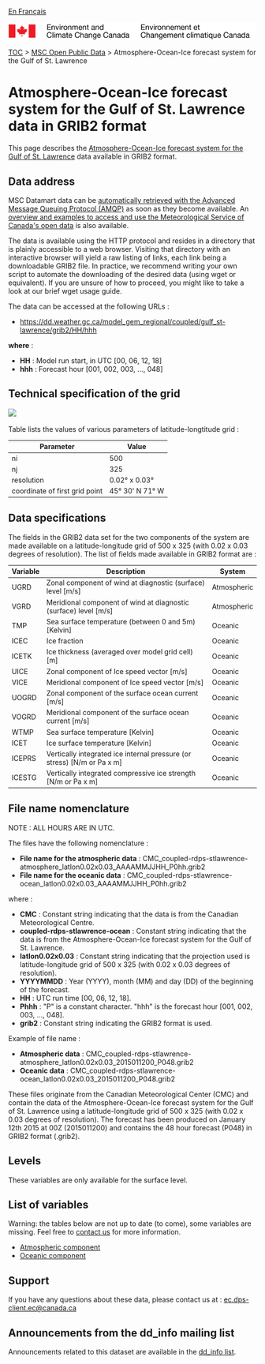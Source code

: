 [En Français](readme_rdps-cgsl-datamart_fr.md)

![ECCC logo](../../img_eccc-logo.png)

[TOC](../../readme_en.md) > [MSC Open Public Data](../readme_en.md) > Atmosphere-Ocean-Ice forecast system for the Gulf of St. Lawrence

# Atmosphere-Ocean-Ice forecast system for the Gulf of St. Lawrence data in GRIB2 format

This page describes the [Atmosphere-Ocean-Ice forecast system for the Gulf of St. Lawrence](readme_rdps-cgsl_en.md) data available in GRIB2 format.

## Data address 

MSC Datamart data can be [automatically retrieved with the Advanced Message Queuing Protocol (AMQP)](../../msc-datamart/amqp_en.md) as soon as they become available. An [overview and examples to access and use the Meteorological Service of Canada's open data](../../usage/readme_en.md) is also available.

The data is available using the HTTP protocol and resides in a directory that is plainly accessible to a web browser. Visiting that directory with an interactive browser will yield a raw listing of links, each link being a downloadable GRIB2 file. In practice, we recommend writing your own script to automate the downloading of the desired data (using wget or equivalent). If you are unsure of how to proceed, you might like to take a look at our brief wget usage guide.

The data can be accessed at the following URLs :

* https://dd.weather.gc.ca/model_gem_regional/coupled/gulf_st-lawrence/grib2/HH/hhh

__where__ :

* __HH__ : Model run start, in UTC [00, 06, 12, 18]
* __hhh__ : Forecast hour [001, 002, 003, ..., 048]

## Technical specification of the grid

![](http://collaboration.cmc.ec.gc.ca/cmc/cmos/public_doc/msc-data/nwp_rdps-cgsl/grille_rdwps-gsl.png)

Table lists the values of various parameters of latitude-longtitude grid :

| Parameter | Value |
| ------ | ------ |
| ni | 500 |
| nj | 325 | 
| resolution | 0.02° x 0.03° |
| coordinate of first grid point | 45° 30' N  71° W |

## Data specifications 

The fields in the GRIB2 data set for the two components of the system are made available on a latitude-longitude grid of 500 x 325 (with 0.02 x 0.03 degrees of resolution). The list of fields made available in GRIB2 format are :

|Variable |  Description                                                     | System      |
|---------|------------------------------------------------------------------|-------------|
|UGRD     |Zonal component of wind at diagnostic (surface) level [m/s]       | Atmospheric |
|VGRD     |Meridional component of wind at diagnostic (surface) level [m/s]  | Atmospheric |
|TMP      |Sea surface temperature (between 0 and 5m)  [Kelvin]              | Oceanic     |
|ICEC     |Ice fraction                                                      | Oceanic     |
|ICETK    |Ice thickness (averaged over model grid cell) [m]                 | Oceanic     |
|UICE     |Zonal component of Ice speed vector [m/s]                         | Oceanic     |
|VICE     |Meridional component of Ice speed vector [m/s]                    | Oceanic     |
|UOGRD    |Zonal component of the surface ocean current [m/s]                | Oceanic     |
|VOGRD    |Meridional component of the surface ocean current [m/s]           | Oceanic     |
|WTMP     |Sea surface temperature [Kelvin]                                  | Oceanic     |
|ICET     |Ice surface temperature [Kelvin]                                  | Oceanic     |
|ICEPRS   |Vertically integrated ice internal pressure (or stress) [N/m or Pa x m] | Oceanic |
|ICESTG   |Vertically integrated compressive ice strength [N/m or Pa x m]    | Oceanic     |

## File name nomenclature 

NOTE : ALL HOURS ARE IN UTC.

The files have the following nomenclature :

* __File name for the atmospheric data__ : CMC_coupled-rdps-stlawrence-atmosphere_latlon0.02x0.03_AAAAMMJJHH_P0hh.grib2
* __File name for the oceanic data__ : CMC_coupled-rdps-stlawrence-ocean_latlon0.02x0.03_AAAAMMJJHH_P0hh.grib2

where :

* __CMC__ : Constant string indicating that the data is from the Canadian Meteorological Centre.
* __coupled-rdps-stlawrence-ocean__ : Constant string indicating that the data is from the Atmosphere-Ocean-Ice forecast system for the Gulf of St. Lawrence.
* __latlon0.02x0.03__ : Constant string indicating that the projection used is latitude-longitude grid of 500 x 325 (with 0.02 x 0.03 degrees of resolution).
* __YYYYMMDD__ : Year (YYYY), month (MM) and day (DD) of the beginning of the forecast.
* __HH__ : UTC run time [00, 06, 12, 18].
* __Phhh__ : "P" is a constant character. "hhh" is the forecast hour [001, 002, 003, ..., 048].
* __grib2__ : Constant string indicating the GRIB2 format is used.

Example of file name :

* __Atmospheric data__ : CMC_coupled-rdps-stlawrence-atmosphere_latlon0.02x0.03_2015011200_P048.grib2
* __Oceanic data__ : CMC_coupled-rdps-stlawrence-ocean_latlon0.02x0.03_2015011200_P048.grib2

These files originate from the Canadian Meteorological Center (CMC) and contain the data of the Atmosphere-Ocean-Ice forecast system for the Gulf of St. Lawrence using a latitude-longitude grid of 500 x 325 (with 0.02 x 0.03 degrees of resolution). The forecast has been produced on January 12th 2015 at 00Z (2015011200) and contains the 48 hour forecast (P048) in GRIB2 format (.grib2).

## Levels

These variables are only available for the surface level. 

## List of variables

Warning: the tables below are not up to date (to come), some variables are missing. Feel free to [contact us](mailto:ec.dps-client.ec@canada.ca) for more information.

* [Atmospheric component](https://weather.gc.ca/grib/GF_COUPLED/GULF-ST-LAWRENCE-ATMOSPHERE_latlon0.02x0.03_NONZERO_coupled_e.html)
* [Oceanic component](https://weather.gc.ca/grib/GF_COUPLED/GULF-ST-LAWRENCE-OCEAN_latlon0.02x0.03_NONZERO_coupled_e.html)

## Support

If you have any questions about these data, please contact us at : ec.dps-client.ec@canada.ca

## Announcements from the dd_info mailing list 

Announcements related to this dataset are available in the [dd_info list](https://lists.ec.gc.ca/cgi-bin/mailman/listinfo/dd_info).
